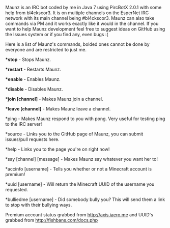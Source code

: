 Maunz is an IRC bot coded by me in Java 7 using PircBotX 2.0.1 with some help from bl4ckscor3. It is on multiple channels on the EsperNet IRC network with its main channel being #bl4ckscor3. Maunz can also take commands via PM and it works exactly like it would in the channel. If you want to help Maunz development feel free to suggest ideas on GitHub using the Issues system or if you find any, even bugs :(
 
Here is a list of Maunz's commands, bolded ones cannot be done by everyone and are restricted to just me.
 
__*stop__ - Stops Maunz.
 
__*restart__ - Restarts Maunz.
 
__*enable__ - Enables Maunz.
 
__*disable__ - Disables Maunz.

__*join [channel]__ - Makes Maunz join a channel.

__*leave [channel]__ - Makes Maunz leave a channel.
 
*ping - Makes Maunz respond to you with pong. Very useful for testing ping to the IRC server!
 
*source - Links you to the GitHub page of Maunz, you can submit issues/pull requests here.
 
*help - Links you to the page you're on right now!
 
*say [channel] [message] - Makes Maunz say whatever you want her to!
 
*accinfo [username] - Tells you whether or not a Minecraft account is premium!
 
*uuid [username] - Will return the Minecraft UUID of the username you requested.

*bulliedme [username] - Did somebody bully you? This will send them a link to stop with their bullying ways.
 
Premium account status grabbed from http://axis.iaero.me and UUID's grabbed from http://fishbans.com/docs.php
